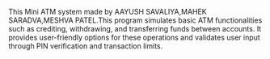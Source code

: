 This Mini ATM system made by AAYUSH SAVALIYA,MAHEK SARADVA,MESHVA PATEL.This program simulates basic ATM functionalities such as crediting, withdrawing, and transferring funds between accounts. It provides user-friendly options for these operations and validates user input through PIN verification and transaction limits.

